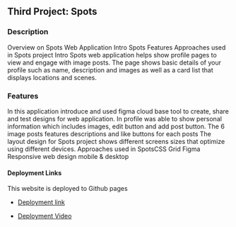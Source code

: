 ## Third Project: Spots

### Description 
Overview on Spots Web Application
Intro Spots
Features
Approaches used in Spots project
Intro Spots web application helps show profile pages to view and engage with image posts. The page shows basic details of your profile such as name, description and images as well as a card list that displays locations and scenes.

### Features

In this application introduce and used figma cloud base tool to create, share and test designs for web application.
In profile was able to show personal information which includes images, edit button and add post button.
The 6 image posts features descriptions and like buttons for each posts
The layout design for Spots project shows different screens sizes that optimize using different devices.
Approaches used in SpotsCSS Grid Figma Responsive web design mobile & desktop

#### Deployment Links
This website is deployed to Github pages 

- [Deployment link](https://derrik11.github.io/se_project_spots/)

- [Deployment Video](https://drive.google.com/file/d/1aONBqg8nzsBcAz6H7jEYuwP2w-V9tJHY/view?usp=drive_link)
  

